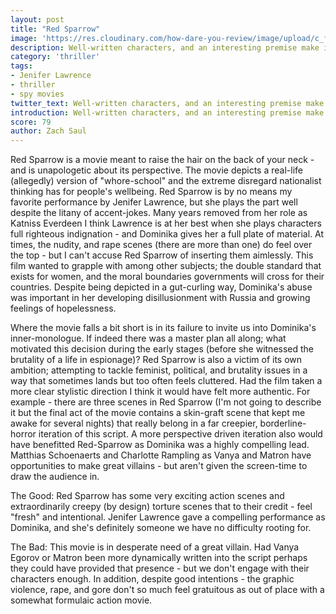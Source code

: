 ```yaml
---
layout: post
title: "Red Sparrow"
image: 'https://res.cloudinary.com/how-dare-you-review/image/upload/c_fill,h_399,w_760/v1528674492/red-sparrow1.jpg'
description: Well-written characters, and an interesting premise make it an entertaining watch despite some cheesiness.
category: 'thriller'
tags: 
- Jenifer Lawrence
- thriller
- spy movies
twitter_text: Well-written characters, and an interesting premise make it an entertaining watch despite some cheesiness.
introduction: Well-written characters, and an interesting premise make it an entertaining watch despite some cheesiness.
score: 79
author: Zach Saul 
---
```

Red Sparrow is a movie meant to raise the hair on the back of your neck - and is unapologetic about its perspective. The movie depicts a real-life (allegedly) version of "whore-school" and the extreme disregard nationalist thinking has for people's wellbeing. Red Sparrow is by no means my favorite performance by Jenifer Lawrence, but she plays the part well despite the litany of accent-jokes. Many years removed from her role as Katniss Everdeen I think Lawrence is at her best when she plays characters full righteous indignation - and Dominika gives her a full plate of material. At times, the nudity, and rape scenes (there are more than one) do feel over the top - but I can't accuse Red Sparrow of inserting them aimlessly. This film wanted to grapple with among other subjects; the double standard that exists for women, and the moral boundaries governments will cross for their countries. Despite being depicted in a gut-curling way, Dominika's abuse was important in her developing disillusionment with Russia and growing feelings of hopelessness.

Where the movie falls a bit short is in its failure to invite us into Dominika's inner-monologue. If indeed there was a master plan all along; what motivated this decision during the early stages (before she witnessed the brutality of a life in espionage)? Red Sparrow is also a victim of its own ambition; attempting to tackle feminist, political, and brutality issues in a way that sometimes lands but too often feels cluttered. Had the film taken a more clear stylistic direction I think it would have felt more authentic. For example - there are three scenes in Red Sparrow (I'm not going to describe it but the final act of the movie contains a skin-graft scene that kept me awake for several nights) that really belong in a far creepier, borderline-horror iteration of this script. A more perspective driven iteration also would have benefitted Red-Sparrow as Dominika was a highly compelling lead. Matthias Schoenaerts and Charlotte Rampling as Vanya and Matron have opportunities to make great villains - but aren't given the screen-time to draw the audience in.

The Good: Red Sparrow has some very exciting action scenes and extraordinarily creepy (by design) torture scenes that to their credit - feel "fresh" and intentional. Jenifer Lawrence gave a compelling performance as Dominika, and she's definitely someone we have no difficulty rooting for.

The Bad: This movie is in desperate need of a great villain. Had Vanya Egorov or Matron been more dynamically written into the script perhaps they could have provided that presence - but we don't engage with their characters enough. In addition, despite good intentions - the graphic violence, rape, and gore don't so much feel gratuitous as out of place with a somewhat formulaic action movie.   